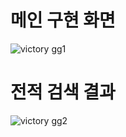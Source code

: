 # 메인 구현 화면
![victory gg1](https://github.com/qwer0114/Victory.gg/assets/112809788/fa0d26a2-f13b-47d2-8197-c2b650785d89)
# 전적 검색 결과
![victory gg2](https://github.com/qwer0114/Victory.gg/assets/112809788/01afba69-3d78-4f42-9bdf-1d63aaf6e83b)
